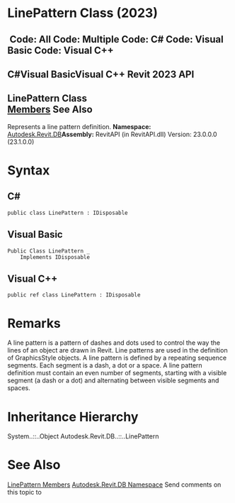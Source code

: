 # LinePattern Class (2023)

﻿
 Code: All Code: Multiple Code: C# Code: Visual Basic Code: Visual C++   
---  
C#Visual BasicVisual C++
Revit 2023 API  
---  
LinePattern Class  
[Members](16cead72-bb85-00a4-c116-b5d8175cdd47.md "LinePattern Members") See Also  
---  
Represents a line pattern definition. 
**Namespace:** [Autodesk.Revit.DB](87546ba7-461b-c646-cbb1-2cb8f5bff8b2.md "Autodesk.Revit.DB Namespace")**Assembly:** RevitAPI (in RevitAPI.dll) Version: 23.0.0.0 (23.1.0.0)
# Syntax
C#  
---  
```text
public class LinePattern : IDisposable
```
  
Visual Basic  
---  
```text
Public Class LinePattern _
	Implements IDisposable
```
  
Visual C++  
---  
```text
public ref class LinePattern : IDisposable
```
  
# Remarks
A line pattern is a pattern of dashes and dots used to control the way the lines of an object are drawn in Revit. Line patterns are used in the definition of GraphicsStyle objects. A line pattern is defined by a repeating sequence segments. Each segment is a dash, a dot or a space. A line pattern definition must contain an even number of segments, starting with a visible segment (a dash or a dot) and alternating between visible segments and spaces. 
# Inheritance Hierarchy
System..::..Object Autodesk.Revit.DB..::..LinePattern
# See Also
[LinePattern Members](16cead72-bb85-00a4-c116-b5d8175cdd47.md "LinePattern Members")
[Autodesk.Revit.DB Namespace](87546ba7-461b-c646-cbb1-2cb8f5bff8b2.md "Autodesk.Revit.DB Namespace")
Send comments on this topic to 